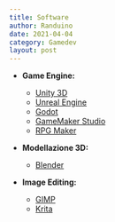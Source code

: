 ```yaml
---
title: Software
author: Randuino
date: 2021-04-04
category: Gamedev
layout: post
---
```


- **Game Engine:**
    - <a href="https://unity3d.com" target="_blank">Unity 3D</a>
    - <a href="https://www.unrealengine.com/" target="_blank">Unreal Engine</a>
    - <a href="https://godotengine.org/" target="_blank">Godot</a>
    - <a href="https://www.yoyogames.com/en/gamemaker" target="_blank">GameMaker Studio</a>
    - <a href="https://www.rpgmakerweb.com/" target="_blank">RPG Maker</a>

- **Modellazione 3D:**
    - <a href="https://www.blender.org/" target="_blank">Blender</a>

- **Image Editing:**
    - <a href="https://www.gimp.org/" target="_blank">GIMP</a>
    - <a href="hhttps://krita.org/" target="_blank">Krita</a>
